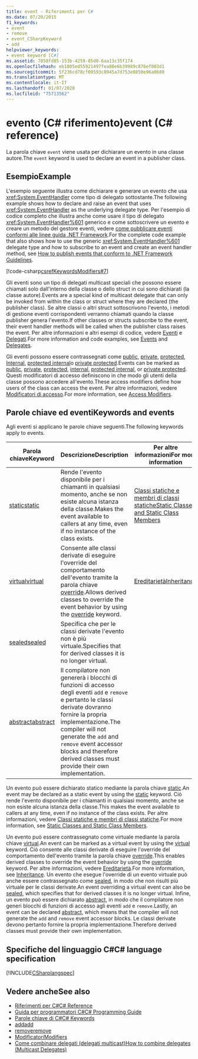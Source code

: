 ```yaml
---
title: event - Riferimenti per C#
ms.date: 07/20/2015
f1_keywords:
- event
- remove
- event_CSharpKeyword
- add
helpviewer_keywords:
- event keyword [C#]
ms.assetid: 7858fd85-153b-4259-85d0-6aa13c35f174
ms.openlocfilehash: eb1805ed55921497fea88e6b39989c876ef003d1
ms.sourcegitcommit: 5f236cd78cf09593c8945a7d753e0850e96a0b80
ms.translationtype: MT
ms.contentlocale: it-IT
ms.lasthandoff: 01/07/2020
ms.locfileid: "75713562"
---
```

# <a name="event-c-reference"></a><span data-ttu-id="81988-102">evento (C# riferimento)</span><span class="sxs-lookup"><span data-stu-id="81988-102">event (C# reference)</span></span>

<span data-ttu-id="81988-103">La parola chiave `event` viene usata per dichiarare un evento in una classe autore.</span><span class="sxs-lookup"><span data-stu-id="81988-103">The `event` keyword is used to declare an event in a publisher class.</span></span>

## <a name="example"></a><span data-ttu-id="81988-104">Esempio</span><span class="sxs-lookup"><span data-stu-id="81988-104">Example</span></span>

<span data-ttu-id="81988-105">L'esempio seguente illustra come dichiarare e generare un evento che usa <xref:System.EventHandler> come tipo di delegato sottostante.</span><span class="sxs-lookup"><span data-stu-id="81988-105">The following example shows how to declare and raise an event that uses <xref:System.EventHandler> as the underlying delegate type.</span></span> <span data-ttu-id="81988-106">Per l'esempio di codice completo che illustra anche come usare il tipo di delegato <xref:System.EventHandler%601> generico e come sottoscrivere un evento e creare un metodo del gestore eventi, vedere [come pubblicare eventi conformi alle linee guida .NET Framework](../../programming-guide/events/how-to-publish-events-that-conform-to-net-framework-guidelines.md).</span><span class="sxs-lookup"><span data-stu-id="81988-106">For the complete code example that also shows how to use the generic <xref:System.EventHandler%601> delegate type and how to subscribe to an event and create an event handler method, see [How to publish events that conform to .NET Framework Guidelines](../../programming-guide/events/how-to-publish-events-that-conform-to-net-framework-guidelines.md).</span></span>

[!code-csharp[csrefKeywordsModifiers#7](~/samples/snippets/csharp/VS_Snippets_VBCSharp/csrefKeywordsModifiers/CS/csrefKeywordsModifiers.cs#7)]

<span data-ttu-id="81988-107">Gli eventi sono un tipo di delegati multicast speciali che possono essere chiamati solo dall'interno della classe o dello struct in cui sono dichiarati (la classe autore).</span><span class="sxs-lookup"><span data-stu-id="81988-107">Events are a special kind of multicast delegate that can only be invoked from within the class or struct where they are declared (the publisher class).</span></span> <span data-ttu-id="81988-108">Se altre classi o altri struct sottoscrivono l'evento, i metodi di gestione eventi corrispondenti verranno chiamati quando la classe publisher genera l'evento.</span><span class="sxs-lookup"><span data-stu-id="81988-108">If other classes or structs subscribe to the event, their event handler methods will be called when the publisher class raises the event.</span></span> <span data-ttu-id="81988-109">Per altre informazioni e altri esempi di codice, vedere [Eventi](../../programming-guide/events/index.md) e [Delegati](../../programming-guide/delegates/index.md).</span><span class="sxs-lookup"><span data-stu-id="81988-109">For more information and code examples, see [Events](../../programming-guide/events/index.md) and [Delegates](../../programming-guide/delegates/index.md).</span></span>

<span data-ttu-id="81988-110">Gli eventi possono essere contrassegnati come [public](./public.md), [private](./private.md), [protected](./protected.md), [Internal](./internal.md), [protected internal](./protected-internal.md)o [private protected](./private-protected.md).</span><span class="sxs-lookup"><span data-stu-id="81988-110">Events can be marked as [public](./public.md), [private](./private.md), [protected](./protected.md), [internal](./internal.md), [protected internal](./protected-internal.md), or [private protected](./private-protected.md).</span></span> <span data-ttu-id="81988-111">Questi modificatori di accesso definiscono in che modo gli utenti della classe possono accedere all'evento.</span><span class="sxs-lookup"><span data-stu-id="81988-111">These access modifiers define how users of the class can access the event.</span></span> <span data-ttu-id="81988-112">Per altre informazioni, vedere [Modificatori di accesso](../../programming-guide/classes-and-structs/access-modifiers.md).</span><span class="sxs-lookup"><span data-stu-id="81988-112">For more information, see [Access Modifiers](../../programming-guide/classes-and-structs/access-modifiers.md).</span></span>

## <a name="keywords-and-events"></a><span data-ttu-id="81988-113">Parole chiave ed eventi</span><span class="sxs-lookup"><span data-stu-id="81988-113">Keywords and events</span></span>

<span data-ttu-id="81988-114">Agli eventi si applicano le parole chiave seguenti.</span><span class="sxs-lookup"><span data-stu-id="81988-114">The following keywords apply to events.</span></span>

|<span data-ttu-id="81988-115">Parola chiave</span><span class="sxs-lookup"><span data-stu-id="81988-115">Keyword</span></span>|<span data-ttu-id="81988-116">Descrizione</span><span class="sxs-lookup"><span data-stu-id="81988-116">Description</span></span>|<span data-ttu-id="81988-117">Per altre informazioni</span><span class="sxs-lookup"><span data-stu-id="81988-117">For more information</span></span>|
|-------------|-----------------|--------------------------|
|[<span data-ttu-id="81988-118">static</span><span class="sxs-lookup"><span data-stu-id="81988-118">static</span></span>](./static.md)|<span data-ttu-id="81988-119">Rende l'evento disponibile per i chiamanti in qualsiasi momento, anche se non esiste alcuna istanza della classe.</span><span class="sxs-lookup"><span data-stu-id="81988-119">Makes the event available to callers at any time, even if no instance of the class exists.</span></span>|[<span data-ttu-id="81988-120">Classi statiche e membri di classi statiche</span><span class="sxs-lookup"><span data-stu-id="81988-120">Static Classes and Static Class Members</span></span>](../../programming-guide/classes-and-structs/static-classes-and-static-class-members.md)|
|[<span data-ttu-id="81988-121">virtual</span><span class="sxs-lookup"><span data-stu-id="81988-121">virtual</span></span>](./virtual.md)|<span data-ttu-id="81988-122">Consente alle classi derivate di eseguire l'override del comportamento dell'evento tramite la parola chiave [override](./override.md).</span><span class="sxs-lookup"><span data-stu-id="81988-122">Allows derived classes to override the event behavior by using the [override](./override.md) keyword.</span></span>|[<span data-ttu-id="81988-123">Ereditarietà</span><span class="sxs-lookup"><span data-stu-id="81988-123">Inheritance</span></span>](../../programming-guide/classes-and-structs/inheritance.md)|
|[<span data-ttu-id="81988-124">sealed</span><span class="sxs-lookup"><span data-stu-id="81988-124">sealed</span></span>](./sealed.md)|<span data-ttu-id="81988-125">Specifica che per le classi derivate l'evento non è più virtuale.</span><span class="sxs-lookup"><span data-stu-id="81988-125">Specifies that for derived classes it is no longer virtual.</span></span>||
|[<span data-ttu-id="81988-126">abstract</span><span class="sxs-lookup"><span data-stu-id="81988-126">abstract</span></span>](./abstract.md)|<span data-ttu-id="81988-127">Il compilatore non genererà i blocchi di funzioni di accesso degli eventi `add` e `remove` e pertanto le classi derivate dovranno fornire la propria implementazione.</span><span class="sxs-lookup"><span data-stu-id="81988-127">The compiler will not generate the `add` and `remove` event accessor blocks and therefore derived classes must provide their own implementation.</span></span>||

<span data-ttu-id="81988-128">Un evento può essere dichiarato statico mediante la parola chiave [static](./static.md).</span><span class="sxs-lookup"><span data-stu-id="81988-128">An event may be declared as a static event by using the [static](./static.md) keyword.</span></span> <span data-ttu-id="81988-129">Ciò rende l'evento disponibile per i chiamanti in qualsiasi momento, anche se non esiste alcuna istanza della classe.</span><span class="sxs-lookup"><span data-stu-id="81988-129">This makes the event available to callers at any time, even if no instance of the class exists.</span></span> <span data-ttu-id="81988-130">Per altre informazioni, vedere [Classi statiche e membri di classi statiche](../../programming-guide/classes-and-structs/static-classes-and-static-class-members.md).</span><span class="sxs-lookup"><span data-stu-id="81988-130">For more information, see [Static Classes and Static Class Members](../../programming-guide/classes-and-structs/static-classes-and-static-class-members.md).</span></span>

<span data-ttu-id="81988-131">Un evento può essere contrassegnato come virtuale mediante la parola chiave [virtual](./virtual.md).</span><span class="sxs-lookup"><span data-stu-id="81988-131">An event can be marked as a virtual event by using the [virtual](./virtual.md) keyword.</span></span> <span data-ttu-id="81988-132">Ciò consente alle classi derivate di eseguire l'override del comportamento dell'evento tramite la parola chiave [override](./override.md).</span><span class="sxs-lookup"><span data-stu-id="81988-132">This enables derived classes to override the event behavior by using the [override](./override.md) keyword.</span></span> <span data-ttu-id="81988-133">Per altre informazioni, vedere [Ereditarietà](../../programming-guide/classes-and-structs/inheritance.md).</span><span class="sxs-lookup"><span data-stu-id="81988-133">For more information, see [Inheritance](../../programming-guide/classes-and-structs/inheritance.md).</span></span> <span data-ttu-id="81988-134">Un evento che esegue l'override di un evento virtuale può anche essere contrassegnato come [sealed](./sealed.md), in modo che non risulti più virtuale per le classi derivate.</span><span class="sxs-lookup"><span data-stu-id="81988-134">An event overriding a virtual event can also be [sealed](./sealed.md), which specifies that for derived classes it is no longer virtual.</span></span> <span data-ttu-id="81988-135">Infine, un evento può essere dichiarato [abstract](./abstract.md), in modo che il compilatore non generi blocchi di funzioni di accesso agli eventi `add` e `remove`.</span><span class="sxs-lookup"><span data-stu-id="81988-135">Lastly, an event can be declared [abstract](./abstract.md), which means that the compiler will not generate the `add` and `remove` event accessor blocks.</span></span> <span data-ttu-id="81988-136">Le classi derivate devono pertanto fornire la propria implementazione.</span><span class="sxs-lookup"><span data-stu-id="81988-136">Therefore derived classes must provide their own implementation.</span></span>

## <a name="c-language-specification"></a><span data-ttu-id="81988-137">Specifiche del linguaggio C#</span><span class="sxs-lookup"><span data-stu-id="81988-137">C# language specification</span></span>

[!INCLUDE[CSharplangspec](~/includes/csharplangspec-md.md)]

## <a name="see-also"></a><span data-ttu-id="81988-138">Vedere anche</span><span class="sxs-lookup"><span data-stu-id="81988-138">See also</span></span>

- [<span data-ttu-id="81988-139">Riferimenti per C#</span><span class="sxs-lookup"><span data-stu-id="81988-139">C# Reference</span></span>](../index.md)
- [<span data-ttu-id="81988-140">Guida per programmatori C#</span><span class="sxs-lookup"><span data-stu-id="81988-140">C# Programming Guide</span></span>](../../programming-guide/index.md)
- [<span data-ttu-id="81988-141">Parole chiave di C#</span><span class="sxs-lookup"><span data-stu-id="81988-141">C# Keywords</span></span>](./index.md)
- [<span data-ttu-id="81988-142">add</span><span class="sxs-lookup"><span data-stu-id="81988-142">add</span></span>](./add.md)
- [<span data-ttu-id="81988-143">remove</span><span class="sxs-lookup"><span data-stu-id="81988-143">remove</span></span>](./remove.md)
- [<span data-ttu-id="81988-144">Modificatori</span><span class="sxs-lookup"><span data-stu-id="81988-144">Modifiers</span></span>](index.md)
- [<span data-ttu-id="81988-145">Come combinare delegati (delegati multicast)</span><span class="sxs-lookup"><span data-stu-id="81988-145">How to combine delegates (Multicast Delegates)</span></span>](../../programming-guide/delegates/how-to-combine-delegates-multicast-delegates.md)
